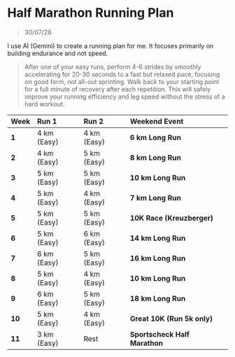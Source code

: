 # Half Marathon Running Plan
> 30/07/26

I use AI (Gemini) to create a running plan for me. It focuses primarily on building endurance and not speed.

> After one of your easy runs, perform 4-6 strides by smoothly accelerating for 20-30 seconds to a fast but relaxed pace, focusing on good form, not all-out sprinting. Walk back to your starting point for a full minute of recovery after each repetition. This will safely improve your running efficiency and leg speed without the stress of a hard workout.

| Week | Run 1 | Run 2 | Weekend Event |
| :--- | :--- | :--- | :--- |
| **1** | 4 km (Easy) | 4 km (Easy) | **6 km Long Run** |
| **2** | 4 km (Easy) | 5 km (Easy) | **8 km Long Run** |
| **3** | 5 km (Easy) | 5 km (Easy) | **10 km Long Run** |
| **4** | 5 km (Easy) | 4 km (Easy) | **7 km Long Run** |
| **5** | 5 km (Easy) | 5 km (Easy) | **10K Race (Kreuzberger)** |
| **6** | 5 km (Easy) | 6 km (Easy) | **14 km Long Run** |
| **7** | 6 km (Easy) | 5 km (Easy) | **16 km Long Run** |
| **8** | 5 km (Easy) | 4 km (Easy) | **10 km Long Run** |
| **9** | 6 km (Easy) | 5 km (Easy) | **18 km Long Run** |
| **10**| 5 km (Easy) | 4 km (Easy) | **Great 10K (Run 5k only)** |
| **11**| 3 km (Easy) | Rest | **Sportscheck Half Marathon** |